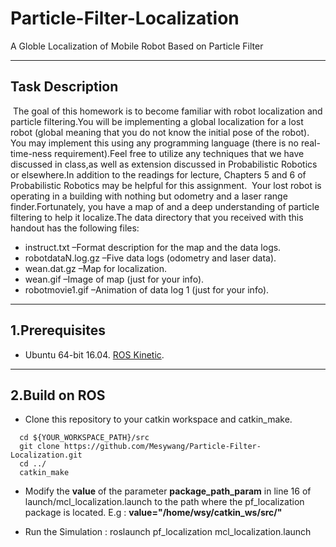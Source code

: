 # Particle-Filter-Localization
 A Globle Localization of Mobile Robot Based on Particle Filter

---
## Task Description
​    The goal of this homework is to become familiar with robot localization and particle filtering.You will be implementing a global localization for a lost robot (global meaning that you do not know the initial pose of the robot). You may implement this using any programming language (there is no real-time-ness requirement).Feel free to utilize any techniques that we have discussed in class,as well as extension discussed in Probabilistic Robotics or elsewhere.In addition to the readings for lecture, Chapters 5 and 6 of Probabilistic Robotics may be helpful for this assignment.
​    Your lost robot is operating in a building with nothing but odometry and a laser range finder.Fortunately, you have a map of and a deep understanding of particle filtering to help it localize.The data directory that you received with this handout has the following files:

+ instruct.txt –Format description for the map and the data logs.
+ robotdataN.log.gz –Five data logs (odometry and laser data).
+ wean.dat.gz –Map for localization.
+ wean.gif –Image of map (just for your info).
+ robotmovie1.gif –Animation of data log 1 (just for your info).

---

## 1.Prerequisites
+ Ubuntu 64-bit 16.04. [ROS Kinetic](http://wiki.ros.org/kinetic/Installation/Ubuntu).

---
## 2.Build on ROS
+ Clone this repository to your catkin workspace and catkin_make.
```
  cd ${YOUR_WORKSPACE_PATH}/src
  git clone https://github.com/Mesywang/Particle-Filter-Localization.git
  cd ../
  catkin_make
```
+ Modify the **value** of the parameter **package_path_param** in line 16 of launch/mcl_localization.launch to the path where the pf_localization package is located.  E.g : **value="/home/wsy/catkin_ws/src/"**

+ Run the Simulation : roslaunch pf_localization mcl_localization.launch